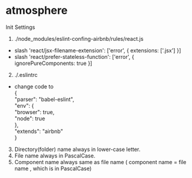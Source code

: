 # atmosphere

Init Settings
1. ./node_modules/eslint-confing-airbnb/rules/react.js
  - slash 'react/jsx-filename-extension': ['error', { extensions: ['.jsx'] }]
  - slash 'react/prefer-stateless-function': ['error', { ignorePureComponents: true }]

2. ./.eslintrc 
  - change code to <br>
{ <br>
    "parser": "babel-eslint",<br>
    "env": {<br>
      "browser": true,<br>
      "node": true<br>
    },<br>
    "extends": "airbnb"<br>
}<br>

3. Directory(folder) name always in lower-case letter.
4. File name always in PascalCase.
5. Component name always same as file name ( component name = file name , which is in PascalCase)



